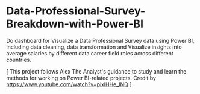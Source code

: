 # Data-Professional-Survey-Breakdown-with-Power-BI
Do dashboard for Visualize a Data Professional Survey data using Power BI, including data cleaning, data transformation and Visualize insights into average salaries by different data career field roles across different countries.

[ This project follows Alex The Analyst's guidance to study and learn the methods for working on Power BI-related projects. Credit by https://www.youtube.com/watch?v=pixlHHe_lNQ ]
